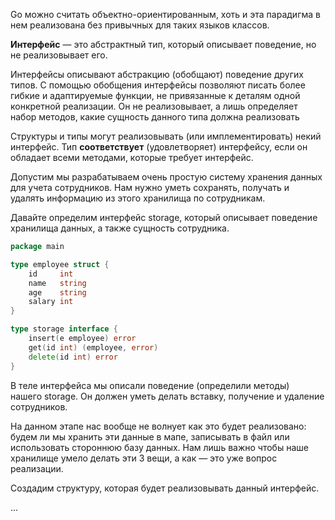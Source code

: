 Go можно считать объектно-ориентированным, хоть и эта парадигма в нем реализована без привычных для таких языков классов.

**Интерфейс** — это абстрактный тип, который описывает поведение, но не реализовывает его.

Интерфейсы описывают абстракцию (обобщают) поведение других типов. С помощью обобщения интерфейсы позволяют писать более гибкие и адаптируемые функции, не привязанные к деталям одной конкретной реализации. Он не реализовывает, а лишь определяет набор методов, какие сущность данного типа должна реализовать

Структуры и типы могут реализовывать (или имплементировать) некий интерфейс. Тип **соответствует** (удовлетворяет) интерфейсу, если он обладает всеми методами, которые требует интерфейс.

Допустим мы разрабатываем очень простую систему хранения данных для учета сотрудников. Нам нужно уметь сохранять, получать и удалять информацию из этого хранилища по сотрудникам.

Давайте определим интерфейс storage, который описывает поведение хранилища данных, а также сущность сотрудника.

```go
package main

type employee struct {
	id     int
	name   string
	age    string
	salary int
}

type storage interface {
	insert(e employee) error
	get(id int) (employee, error)
	delete(id int) error
}
```

В теле интерфейса мы описали поведение (определили методы) нашего storage. Он должен уметь делать вставку, получение и удаление сотрудников.

На данном этапе нас вообще не волнует как это будет реализовано: будем ли мы хранить эти данные в мапе, записывать в файл или использовать стороннюю базу данных. Нам лишь важно чтобы наше хранилище умело делать эти 3 вещи, а как — это уже вопрос реализации.

Создадим структуру, которая будет реализовывать данный интерфейс.

...